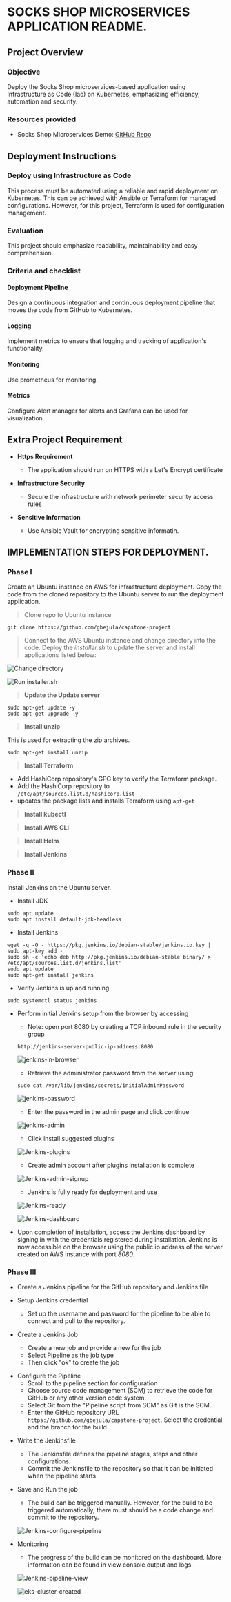 # SOCKS SHOP MICROSERVICES APPLICATION README.

## Project Overview

### Objective

Deploy the Socks Shop microservices-based application using Infrastructure as Code (Iac) on Kubernetes, emphasizing efficiency, automation and security.

### Resources provided

- Socks Shop Microservices Demo: [GitHub Repo](https://github.com/microservices-demo/microservices-demo.github.io)

## Deployment Instructions

### Deploy using Infrastructure as Code

This process must be automated using a reliable and rapid deployment on Kubernetes. This can be achieved with Ansible or Terraform for managed configurations. However, for this project, Terraform is used for configuration management.

### Evaluation

This project should emphasize readability, maintainability and easy comprehension. 

### Criteria and checklist

#### Deployment Pipeline 

Design a continuous integration and continuous deployment pipeline that moves the code from GitHub to Kubernetes.

#### Logging

Implement metrics to ensure that logging and tracking of application's functionality. 

#### Monitoring

Use prometheus for monitoring.

#### Metrics

Configure Alert manager for alerts and Grafana can be used for visualization.

## Extra Project Requirement
- **Https Requirement**
  - The application should run on HTTPS with a Let's Encrypt certificate

- **Infrastructure Security**
  - Secure the infrastructure with network perimeter security access rules

- **Sensitive Information**
  - Use Ansible Vault for encrypting sensitive informatin.

## IMPLEMENTATION STEPS FOR DEPLOYMENT.

### Phase I

Create an Ubuntu instance on AWS for infrastructure deployment. Copy the code from the cloned repository to the Ubuntu server to run the deployment application. 

> Clone repo to Ubuntu instance

`git clone https://github.com/gbejula/capstone-project`

> Connect to the AWS Ubuntu instance and change directory into the code. Deploy the _installer.sh_ to update the server and install applications listed below:

![Change directory](images/change_dir.png)

![Run installer.sh](images/run_installer.png)

> **Update the Update server**

```
sudo apt-get update -y
sudo apt-get upgrade -y
```

> **Install unzip**

This is used for extracting the zip archives.

```
sudo apt-get install unzip
```

> **Install Terraform**
  - Add HashiCorp repository's GPG key to verify the Terraform package.
  - Add the HashiCorp repository to `/etc/apt/sources.list.d/hashicorp.list`
  - updates the package lists and installs Terraform using `apt-get`

> **Install kubectl**

> **Install AWS CLI**

> **Install Helm**

> **Install Jenkins**

### Phase II

Install Jenkins on the Ubuntu server.

- Install JDK

```
sudo apt update
sudo apt install default-jdk-headless
```

- Install Jenkins

```
wget -q -O - https://pkg.jenkins.io/debian-stable/jenkins.io.key | sudo apt-key add -
sudo sh -c 'echo deb http://pkg.jenkins.io/debian-stable binary/ > /etc/apt/sources.list.d/jenkins.list'
sudo apt update
sudo apt-get install jenkins
```

- Verify Jenkins is up and running

```
sudo systemctl status jenkins
```

- Perform initial Jenkins setup from the browser by accessing 
    - Note: open port 8080 by creating a TCP inbound rule in the security group

  ```
  http://jenkins-server-public-ip-address:8080
  ```

  ![jenkins-in-browser](images/jenkins_in_browser.png)

  - Retrieve the administrator password from the server using:

  ```
  sudo cat /var/lib/jenkins/secrets/initialAdminPassword
  ```

  ![jenkins-password](images/jenkins_password.png)

  - Enter the password in the admin page and click continue

  ![jenkins-admin](images/jenkins_admin.png)

  - Click install suggested plugins

  ![Jenkins-plugins](images/jenkins_getting_started.png)

  - Create admin account after plugins installation is complete

  ![Jenkins-admin-signup](images/jenkins_first_admin_signup.png)

  - Jenkins is fully ready for deployment and use

  ![Jenkins-ready](images/jenkins_ready.png)

  ![Jenkins-dashboard](images/jenkins_dashboard.png)

- Upon completion of installation, access the Jenkins dashboard by signing in with the credentials registered during installation. Jenkins is now accessible on the browser using the public ip address of the server created on AWS instance with port _8080_.

### Phase III

- Create a Jenkins pipeline for the GitHub repository and Jenkins file

- Setup Jenkins credential
  - Set up the username and password for the pipeline to be able to connect and pull to the repository.

- Create a Jenkins Job
  - Create a new job and provide a new for the job
  - Select Pipeline as the job type
  - Then click "ok" to create the job

* Configure the Pipeline
  * Scroll to the pipeline section for configuration
  * Choose source code management (SCM) to retrieve the code for GitHub or any other version code system.
  * Select Git from the "Pipeline script from SCM" as Git is the SCM.
  * Enter the GitHub repository URL `https://github.com/gbejula/capstone-project`. Select the credential and the branch for the build.

- Write the Jenkinsfile
  - The Jenkinsfile defines the pipeline stages, steps and other configurations.
  - Commit the Jenkinsfile to the repository so that it can be initiated when the pipeline starts.

- Save and Run the job
  - The build can be triggered manually. However, for the build to be triggered automatically, there must should be a code change and commit to the repository.

  ![Jenkins-configure-pipeline](images/jenkins_pipeline_1.png)
  
- Monitoring
  - The progress of the build can be monitored on the dashboard. More information can be found in view console output and logs.

  ![Jenkins-pipeline-view](images/jenkins_pipeline_stage_view.png)

  ![eks-cluster-created](images/eks_demo.png)

